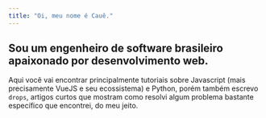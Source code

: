 ```yaml
---
title: "Oi, meu nome é Cauê."
---
```


##  Sou um engenheiro de software brasileiro apaixonado por desenvolvimento web.

Aqui você vai encontrar principalmente tutoriais sobre Javascript (mais precisamente VueJS e seu ecossistema) e Python, porém também escrevo `drops`, artigos curtos que mostram como resolvi algum problema bastante específico que encontrei, do meu jeito.